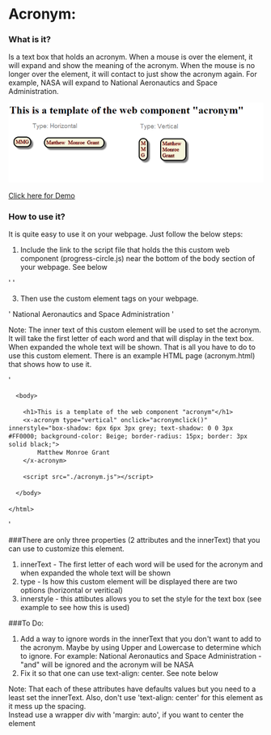 # Acronym:

### What is it?
Is a text box that holds an acronym.  When a mouse is over the element, it will expand and show the meaning
of the acronym.  When the mouse is no longer over the element, it will contact to just show the acronym again.
For example, NASA will expand to National Aeronautics and Space Administration.

![Alt text](/acronym.png?raw=true "Image-Acronym")

[Click here for Demo](https://mmgrant73.github.io/imagecube/imgcube.html)

### How to use it?
It is quite easy to use it on your webpage. Just follow the below steps:

1. Include the link to the script file that holds the this custom web component (progress-circle.js) near the bottom of 
   the body section of your webpage.  See below
   
'
    <script src="./acronym.js"></script>
'

3)  Then use the custom element tags on your webpage.

'
    <x-acronym type="vertical" innerstyle="box-shadow: 6px 6px 3px grey; text-shadow: 0 0 3px #FF0000;">
        National Aeronautics and Space Administration
    </x-acronym>
'

Note: The inner text of this custom element will be used to set the acronym.  It will take the first letter of each word
and that will display in the text box.  When expanded the whole text will be shown.
That is all you have to do to use this custom element.  There is an example HTML page (acronym.html) that shows how to use it.

'
    <!DOCTYPE html>
    <html>
      <head>
        <title>Acronym Web Component</title>
        <script>
            function acronymclick(){
                alert("click event has been triggered!!");
            }
        </script>
      </head>
      
      <body>
      
        <h1>This is a template of the web component "acronym"</h1>
        <x-acronym type="vertical" onclick="acronymclick()" innerstyle="box-shadow: 6px 6px 3px grey; text-shadow: 0 0 3px #FF0000; background-color: Beige; border-radius: 15px; border: 3px solid black;">
            Matthew Monroe Grant
        </x-acronym>

        <script src="./acronym.js"></script>

      </body>
      
    </html>
'

###There are only three properties (2 attributes and the innerText) that you can use to customize this element.

1. innerText - The first letter of each word will be used for the acronym and when expanded the whole text will be shown
2. type - Is how this custom element will be displayed there are two options (horizontal or veritical)
3. innerstyle - this attibutes allows you to set the style for the text box (see example to see how this is used)

###To Do:
1. Add a way to ignore words in the innerText that you don't want to add to the acronym.
Maybe by using Upper and Lowercase to determine which to ignore.
For example: National Aeronautics and Space Administration - "and" will be ignored and the acronym will be NASA
2. Fix it so that one can use text-align: center.  See note below

Note: That each of these attributes have defaults values but you need to a least set the innerText.
Also, don't use 'text-align: center' for this element as it mess up the spacing.  
Instead use a wrapper div with 'margin: auto', if you want to center the element
